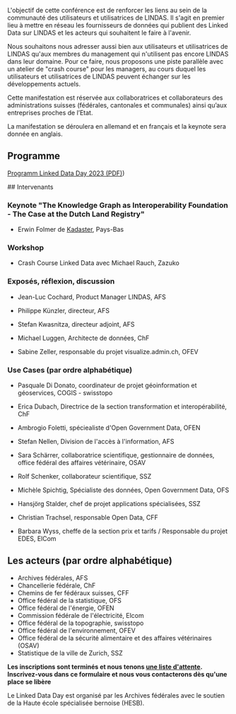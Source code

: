 L'objectif de cette conférence est de renforcer les liens au sein de la communauté des utilisateurs et utilisatrices de LINDAS. Il s'agit en premier lieu à mettre en réseau les fournisseurs de données qui publient des Linked Data sur LINDAS et les acteurs qui souhaitent le faire à l'avenir.

Nous souhaitons nous adresser aussi bien aux utilisateurs et utilisatrices de LINDAS qu'aux membres du management qui n'utilisent pas encore LINDAS dans leur domaine. Pour ce faire, nous proposons une piste parallèle avec un atelier de "crash course" pour les managers, au cours duquel les utilisateurs et utilisatrices de LINDAS peuvent échanger sur les développements actuels. 

Cette manifestation est réservée aux collaboratrices et collaborateurs des administrations suisses (fédérales, cantonales et communales) ainsi qu’aux entreprises proches de l’Etat.

La manifestation se déroulera en allemand et en français et la keynote sera donnée en anglais.

## Programme
[Programm Linked Data Day 2023 (PDF)](https://cms.bfh.ch/dam/jcr:4e18ab84-3f0f-4a71-9e1e-141d4cb90048/Linked-Data-Day-2023-Programm.pdf))

## Intervenants

### Keynote "The Knowledge Graph as Interoperability Foundation - The Case at the Dutch Land Registry"
- Erwin Folmer de [Kadaster](https://www.kadaster.nl/about-us "dieser Link führt zu Kadaster!"), Pays-Bas 

### Workshop 
- Crash Course Linked Data avec Michael Rauch, Zazuko

### Exposés, réflexion, discussion 

- Jean-Luc Cochard, Product Manager LINDAS, AFS

- Philippe Künzler, directeur, AFS

- Stefan Kwasnitza, directeur adjoint, AFS

- Michael Luggen, Architecte de données, ChF

- Sabine Zeller, responsable du projet visualize.admin.ch, OFEV

### Use Cases (par ordre alphabétique)

- Pasquale Di Donato, coordinateur de projet géoinformation et géoservices, COGIS - swisstopo

- Erica Dubach, Directrice de la section transformation et interopérabilité, ChF

- Ambrogio Foletti, spéciealiste d'Open Government Data, OFEN

- Stefan Nellen, Division de l'accès à l'information, AFS

- Sara Schärrer, collaboratrice scientifique, gestionnaire de données, office fédéral des affaires vétérinaire, OSAV

- Rolf Schenker, collaborateur scientifique, SSZ

- Michèle Spichtig, Spécialiste des données, Open Government Data, OFS

- Hansjörg Stalder, chef de projet applications spécialisées, SSZ

- Christian Trachsel, responsable Open Data, CFF

- Barbara Wyss, cheffe de la section prix et tarifs / Responsable du projet EDES, ElCom

## Les acteurs  (par ordre alphabétique)
- Archives fédérales, AFS
- Chancellerie fédérale, ChF
- Chemins de fer fédéraux suisses, CFF
- Office fédéral de la statistique, OFS
- Office fédéral de l'énergie, OFEN
- Commission fédérale de l'électricité, Elcom 
- Office fédéral de la topographie, swisstopo
- Office fédéral de l'environnement, OFEV
- Office fédéral de la sécurité alimentaire et des affaires vétérinaires (OSAV) 
- Statistique de la ville de Zurich, SSZ


**Les inscriptions sont terminés et nous tenons [une liste d'attente](https://campaign.bfh.ch/linked_data_day_nachmeldungen/ "Inscription sur le site de la HESB!"). Inscrivez-vous dans ce formulaire et nous vous contacterons dès qu'une place se libère**

Le Linked Data Day est organisé par les Archives fédérales avec le soutien de la Haute école spécialisée bernoise (HESB). 

